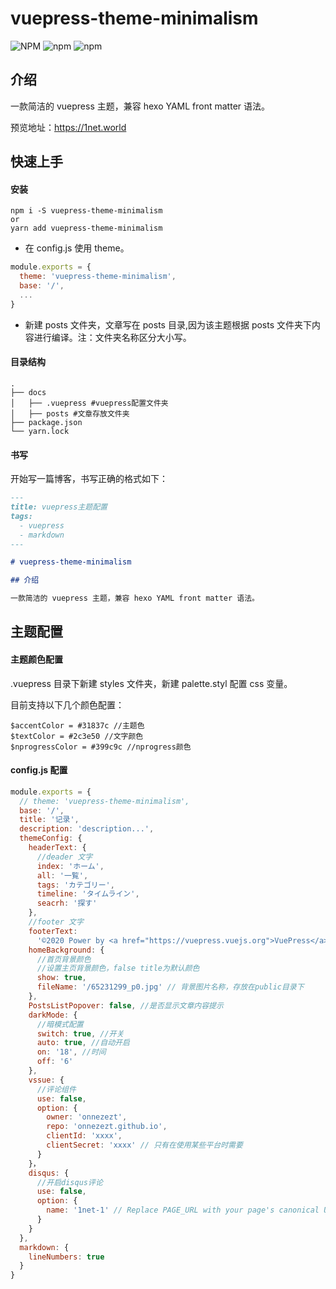 # vuepress-theme-minimalism

![NPM](https://img.shields.io/npm/l/vuepress-theme-minimalism) ![npm](https://img.shields.io/npm/v/vuepress-theme-minimalism) ![npm](https://img.shields.io/npm/dt/vuepress-theme-minimalism)

## 介绍

一款简洁的 vuepress 主题，兼容 hexo YAML front matter 语法。

预览地址：https://1net.world

## 快速上手

#### 安装

```
npm i -S vuepress-theme-minimalism
or
yarn add vuepress-theme-minimalism
```

- 在 config.js 使用 theme。

```js
module.exports = {
  theme: 'vuepress-theme-minimalism',
  base: '/',
  ...
}
```

- 新建 posts 文件夹，文章写在 posts 目录,因为该主题根据 posts 文件夹下内容进行编译。注：文件夹名称区分大小写。

#### 目录结构

```
.
├── docs
│   ├── .vuepress #vuepress配置文件夹
│   ├── posts #文章存放文件夹
├── package.json
└── yarn.lock
```

#### 书写

开始写一篇博客，书写正确的格式如下：

```markdown
---
title: vuepress主题配置
tags:
  - vuepress
  - markdown
---

# vuepress-theme-minimalism

## 介绍

一款简洁的 vuepress 主题，兼容 hexo YAML front matter 语法。
```

## 主题配置

#### 主题颜色配置

.vuepress 目录下新建 styles 文件夹，新建 palette.styl 配置 css 变量。

目前支持以下几个颜色配置：

``` stylus
$accentColor = #31837c //主题色
$textColor = #2c3e50 //文字颜色
$nprogressColor = #399c9c //nprogress颜色
```

#### config.js 配置

```js
module.exports = {
  // theme: 'vuepress-theme-minimalism',
  base: '/',
  title: '记录',
  description: 'description...',
  themeConfig: {
    headerText: {
      //deader 文字
      index: 'ホーム',
      all: '一覧',
      tags: 'カテゴリー',
      timeline: 'タイムライン',
      seacrh: '探す'
    },
    //footer 文字
    footerText:
      '©2020 Power by <a href="https://vuepress.vuejs.org">VuePress</a> <a href="https://github.com/onnezezt/vuepress-theme-minimalism">Theme minimalism</a>',
    homeBackground: {
      //首页背景颜色
      //设置主页背景颜色，false title为默认颜色
      show: true,
      fileName: '/65231299_p0.jpg' // 背景图片名称，存放在public目录下
    },
    PostsListPopover: false, //是否显示文章内容提示
    darkMode: {
      //暗模式配置
      switch: true, //开关
      auto: true, //自动开启
      on: '18', //时间
      off: '6'
    },
    vssue: {
      //评论组件
      use: false,
      option: {
        owner: 'onnezezt',
        repo: 'onnezezt.github.io',
        clientId: 'xxxx',
        clientSecret: 'xxxx' // 只有在使用某些平台时需要
      }
    }，
    disqus: {
      //开启disqus评论
      use: false,
      option: {
        name: '1net-1' // Replace PAGE_URL with your page's canonical URL variable
      }
    }
  },
  markdown: {
    lineNumbers: true
  }
}
```
